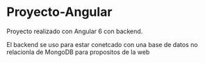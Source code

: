 # Proyecto-Angular
Proyecto realizado con Angular 6 con backend. 

El backend se uso para estar conetcado con una base de datos no relacionla de MongoDB para propositos de la web
